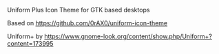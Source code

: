Uniform Plus Icon Theme for GTK based desktops

Based on  https://github.com/0rAX0/uniform-icon-theme

Uniform+ by https://www.gnome-look.org/content/show.php/Uniform+?content=173995
